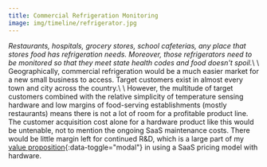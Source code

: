```yaml
---
title: Commercial Refrigeration Monitoring
image: img/timeline/refrigerator.jpg
---
```

*Restaurants, hospitals, grocery stores, school cafeterias, any place that stores food has refrigeration needs. Moreover, those refrigerators need to be monitored so that they meet state health codes and food doesn't spoil.*\\
\\
Geographically, commercial refrigeration would be a much easier market for a new small business to access. Target customers exist in almost every town and city across the country.\\
\\
However, the multitude of target customers combined with the relative simplicity of temperature sensing hardware and low margins of food-serving establishments (mostly restaurants) means there is not a lot of room for a profitable product line. The customer acquisition cost alone for a hardware product like this would be untenable, not to mention the ongoing SaaS maintenance costs.  There would be little margin left for continued R&D, which is a large part of my [value proposition](#modal3){:data-toggle="modal"} in using a SaaS pricing model with hardware.
